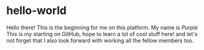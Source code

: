 # hello-world
Hello there! This is the beginning for me on this platform.
My name is *Purple*
This is my starting on GitHub, hope to learn a lot of cool stuff here! and let's not forget that I also look forward with working all the fellow members too.
